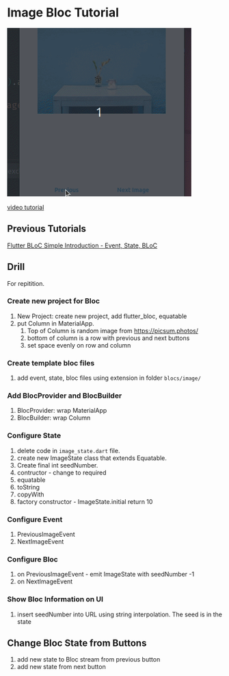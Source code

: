# Image Bloc Tutorial

![screenshot](docs/assets/screenshot.gif)

[video tutorial](https://youtu.be/-vD_kZLiRuA)

## Previous Tutorials

[Flutter BLoC Simple Introduction - Event, State, BLoC](https://youtu.be/drkvsBh2ru8)

## Drill

For repitition.

### Create new project for Bloc

1. New Project: create new project, add flutter_bloc, equatable
1. put Column in MaterialApp. 
    1. Top of Column is random image from https://picsum.photos/
    1. bottom of column is a row with previous and next buttons
    1. set space evenly on row and column 

### Create template bloc files

1. add event, state, bloc files using extension in folder `blocs/image/`

### Add BlocProvider and BlocBuilder

1. BlocProvider: wrap MaterialApp 
1. BlocBuilder: wrap Column

### Configure  State 

1. delete code in `image_state.dart` file. 
1. create new ImageState class that extends Equatable.  
1. Create final int seedNumber. 
1. contructor - change to required
1. equatable
1. toString
1. copyWith
1. factory constructor - ImageState.initial return 10

### Configure Event

1. PreviousImageEvent
1. NextImageEvent

### Configure Bloc

1. on PreviousImageEvent - emit ImageState with seedNumber -1
1. on NextImageEvent

### Show Bloc Information on UI

1. insert seedNumber into URL using string interpolation.  The seed is in the state

## Change Bloc State from Buttons

1. add new state to Bloc stream from previous button
1. add new state from next button
